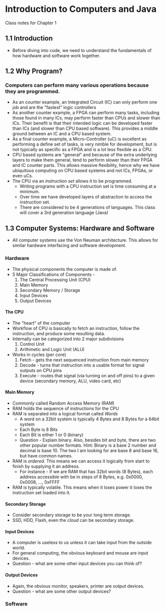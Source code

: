 # Introduction to Computers and Java
Class notes for Chapter 1

## 1.1 Introduction
* Before diving into code, we need to understand the fundamentals of how hardware and software work together.  

## 1.2 Why Program?
### Computers can perform many various operations because they are programmed.
* As an counter example, an Integrated Circuit (IC) can only perform one job and are the "fastest" logic controllers
* As another counter example, a FPGA can perform many tasks, including those found in many ICs, may perform faster than CPUs and slower than ICs. Their benefit is that their intended logic can be developed faster than ICs (and slower than CPU based software). This provides a middle ground between an IC and a CPU based system.
* As a final counter example, a Micro-Controller (uC) is excellent as performing a define set of tasks, is very nimble for development, but is not typically as specific as a FPGA and is a lot less flexible as a CPU.
* CPU based systems are "general" and because of the extra underlying layers to make them general, tend to perform slower than their FPGA and IC counter parts. This allows massive flexibility, hence why we have ubiquitous computing on CPU based systems and not ICs, FPGAs, or even uCs.
* The CPU via an *instruction set* allows it to be programmed.
  * Writing programs with a CPU instruction set is time consuming at a minimum.
  * Over time we have developed layers of abstraction to access the instruction set.
  * There are considered to be 4 generations of languages. This class will cover a 3rd generation language (Java)

## 1.3 Computer Systems: Hardware and Software
* All computer systems use the Von Neuman architecture. This allows for similar hardware interfacing and software development.

### Hardware

* The physical components the computer is made of.
* 5 Major Classifications of Components -
  1. The Central Processing Unit (CPU)
  2. Main Memory
  3. Secondary Memory / Storage
  4. Input Devices
  5. Output Devices

#### The CPU

* The "heart" of the computer
* Workflow of CPU is basically to fetch an instruction, follow the instruction, and produce some resulting data.
* Internally can be categorized into 2 major subdivisions
  1. Control Unit
  2. Arithmetic and Logic Unit (ALU)
* Works in cycles (per core)
  1. Fetch - gets the next sequenced instruction from main memory
  2. Decode - turns that instruction into a usable format for signal outputs on CPU pins
  3. Execute - routes that signal (via turning on and off pins) to a given device (secondary memory, ALU, video card, etc)

#### Main Memory
* Commonly called Random Access Memory (RAM)
* RAM holds the sequence of instructions for the CPU
* RAM is separated into a logical format called *Words*
  * A word on a 32bit system is typically 4 Bytes and 8 Bytes for a 64bit system
  * Each Byte is 8 Bits
  * Each Bit is either 1 or 0 (binary)
  * Question - Explain binary. Also, besides bit and byte, there are two other popular number formats. Hint: Binary is a base 2 number and decimal is base 10. The two I am looking for are base 8 and base 16, but have common names.
* RAM is *ordered*. This means we can access it logically from start to finish by supplying it an address.
  * For instance - if we are RAM that has 32bit words (8 Bytes), each address accessible with be in steps of 8 Bytes, e.g. 0x0000, 0x0008, ..., 0xFFFF
* RAM is typically volatile. This means when it loses power it loses the instruction set loaded into it.

#### Secondary Storage
* Consider secondary storage to be your long term storage.
* SSD, HDD, Flash, even the *cloud* can be secondary storage.

#### Input Devices
* A computer is useless to us unless it can take input from the outside world.
* For general computing, the obvious keyboard and mouse are input devices.
* Question - what are some other input devices you can think of?

#### Output Devices
* Again, the obvious monitor, speakers, printer are output devices.
* Question - what are some other output devices?

### Software
